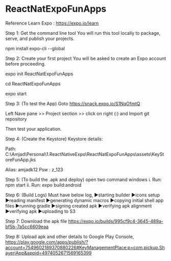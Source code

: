 # ReactNatExpoFunApps

Reference Learn Expo : https://expo.io/learn

Step 1:
Get the command line tool
You will run this tool locally to package, serve, and publish your projects.

npm install expo-cli --global

Step 2:
Create your first project
You will be asked to create an Expo account before proceeding.

expo init ReactNatExpoFunApps

cd ReactNatExpoFunApps

expo start

Step 3: (To test the App)
Goto https://snack.expo.io/S1NqOfmtQ

Left Nave pane >> Project section >> click on right (:) and Import git repository

Then test your application.

Step 4: (Create the Keystore)
Keystore details:

Path: C:\Amjad\Personal\1.ReactNativeExpo\ReactNatExpoFunApps\assets\KeyStoreFunApp.jks

Alias: amjadk12
Psw : z_123

Step 5: (To build the .apk and deploy)
open two command windows
i. Run: npm start
ii. Run: expo build:android

Step 6: (Build Logs)
Must have below log,
►starting builder
►icons setup
►reading manifest
►generating dynamic macros
►copying initial shell app files
►running gradle
►signing created apk
►verifying apk alignment
►verifying apk
►uploading to S3

Step 7: Download the apk file
https://expo.io/builds/995cf9c4-3645-489a-bf5b-7a5cc6609eaa

Step 8: Upload apk and other details to Google Play Console,
https://play.google.com/apps/publish/?account=7549602189370880226#KeyManagementPlace:p=com.pickup.ShayeriApp&appid=4974052671569165399
